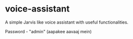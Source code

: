 # voice-assistant
A simple Jarvis like voice assistant with useful functionalities.

Password - "admin" (aapakee aavaaj mein)
